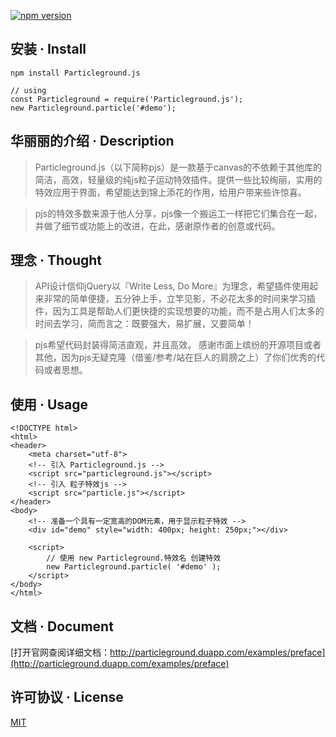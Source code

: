 [![npm version](https://badge.fury.io/js/Particleground.js.svg)](https://badge.fury.io/js/Particleground.js)



## 安装 · Install

```
npm install Particleground.js

// using
const Particleground = require('Particleground.js');
new Particleground.particle('#demo');
```
	



## 华丽丽的介绍 · Description

> Particleground.js（以下简称pjs）是一款基于canvas的不依赖于其他库的简洁，高效，轻量级的纯js粒子运动特效插件。提供一些比较绚丽，实用的特效应用于界面，希望能达到锦上添花的作用，给用户带来些许惊喜。

> pjs的特效多数来源于他人分享，pjs像一个搬运工一样把它们集合在一起，并做了细节或功能上的改进，在此，感谢原作者的创意或代码。



## 理念 · Thought

> API设计信仰jQuery以『Write Less, Do More』为理念，希望插件使用起来非常的简单便捷，五分钟上手，立竿见影，不必花太多的时间来学习插件，因为工具是帮助人们更快捷的实现想要的功能，而不是占用人们太多的时间去学习，简而言之：既要强大，易扩展，又要简单！

> pjs希望代码封装得简洁直观，并且高效。 感谢市面上缤纷的开源项目或者其他，因为pjs无疑克隆（借鉴/参考/站在巨人的肩膀之上）了你们优秀的代码或者思想。



## 使用 · Usage
```
<!DOCTYPE html>
<html>
<header>
    <meta charset="utf-8">
    <!-- 引入 Particleground.js -->
    <script src="particleground.js"></script>
    <!-- 引入 粒子特效js -->
    <script src="particle.js"></script>
</header>
<body>
    <!-- 准备一个具有一定宽高的DOM元素，用于显示粒子特效 -->
    <div id="demo" style="width: 400px; height: 250px;"></div>

    <script>
        // 使用 new Particleground.特效名 创建特效
        new Particleground.particle( '#demo' );
    </script>
</body>
</html>
```


## 文档 · Document
[打开官网查阅详细文档：http://particleground.duapp.com/examples/preface](http://particleground.duapp.com/examples/preface)



## 许可协议 · License
[MIT](http://www.opensource.org/licenses/mit-license.php)